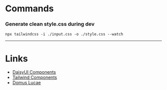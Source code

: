 # Commands
### Generate clean style.css during dev
```
npx tailwindcss -i ./input.css -o ./style.css --watch
```
---

# Links
 - [DaisyUI Components](https://daisyui.com/components/)
 - [Tailwind Components](https://tailwindui.com/components?ref=sidebar)
 - [Domus Lucae](https://MossDog.github.io)